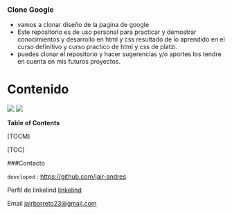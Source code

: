 ### Clone Google

- vamos a clonar diseño de la pagina de google
- Este repositorio es de uso personal para practicar y demostrar conocimientos y desarrollo en html y css resultado de lo aprendido en el curso definitivo y curso practico de html y css de platzi.
- puedes clonar el repositorio y hacer sugerencias y/o aportes los tendre en cuenta en mis futuros proyectos. 

# Contenido

 ![](https://img.shields.io/github/followers/jair-andres?label=jair-andres&style=social) ![](https://img.shields.io/github/v/tag/jair-andres/clone_google) 

**Table of Contents**

[TOCM]

[TOC]

###Contacto

`developed` : <https://github.com/jair-andres>

Perfil de linkelind [linkelind](https://www.linkedin.com/in/jair-barreto-8422b51ab/)

Email jairbarreto23@gmail.com
